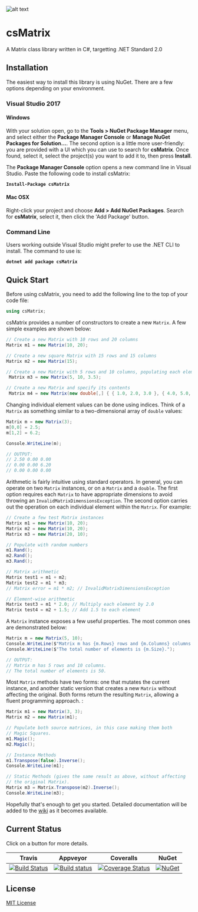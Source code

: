 ![alt text](https://github.com/michaelmcmullin/csMatrix/blob/7c5510a06fadec5d3024b67048d9123edc7010fe/Assets/csMatrix_128x128.png "csMatrix Icon")

# csMatrix

A Matrix class library written in C#, targetting .NET Standard 2.0

## Installation

The easiest way to install this library is using NuGet. There are a few options depending on your
environment.

### Visual Studio 2017

#### Windows
With your solution open, go to the **Tools > NuGet Package Manager** menu, and select either the
**Package Manager Console** or **Manage NuGet Packages for Solution...**. The second option is a 
little more user-friendly: you are provided with a UI which you can use to search for **csMatrix**.
Once found, select it, select the project(s) you want to add it to, then press **Install**.

The **Package Manager Console** option opens a new command line in Visual Studio. Paste the
following code to install csMatrix:

**`Install-Package csMatrix`**

#### Mac OSX
Right-click your project and choose **Add > Add NuGet Packages**. Search for **csMatrix**,
select it, then click the 'Add Package' button.

### Command Line

Users working outside Visual Studio might prefer to use the .NET CLI to install. The command to
use is:

**`dotnet add package csMatrix`**

## Quick Start

Before using csMatrix, you need to add the following line to the top of your code file:

```C#
using csMatrix;
```

csMatrix provides a number of constructors to create a new `Matrix`. A few simple examples are
shown below:

```C#
// Create a new Matrix with 10 rows and 20 columns
Matrix m1 = new Matrix(10, 20);

// Create a new square Matrix with 15 rows and 15 columns
Matrix m2 = new Matrix(15);

// Create a new Matrix with 5 rows and 10 columns, populating each element with 3.5
 Matrix m3 = new Matrix(5, 10, 3.5);

// Create a new Matrix and specify its contents
 Matrix m4 = new Matrix(new double[,] { { 1.0, 2.0, 3.0 }, { 4.0, 5.0, 6.0 } });
```

Changing individual element values can be done using indices. Think of a `Matrix` as something
similar to a two-dimensional array of `double` values:

```C#
Matrix m = new Matrix(3);
m[0,0] = 2.5;
m[1,2] = 6.2;

Console.WriteLine(m);

// OUTPUT:
// 2.50 0.00 0.00
// 0.00 0.00 6.20
// 0.00 0.00 0.00
```

Arithmetic is fairly intuitive using standard operators. In general, you can operate on two `Matrix`
instances, or on a `Matrix` and a `double`. The first option requires each `Matrix` to have appropriate
dimensions to avoid throwing an `InvalidMatrixDimensionsException`. The second option carries out the
operation on each individual element within the `Matrix`. For example:

```C#
// Create a few test Matrix instances
Matrix m1 = new Matrix(10, 20);
Matrix m2 = new Matrix(10, 20);
Matrix m3 = new Matrix(20, 10);

// Populate with random numbers
m1.Rand();
m2.Rand();
m3.Rand();

// Matrix arithmetic
Matrix test1 = m1 + m2;
Matrix test2 = m1 * m3;
// Matrix error = m1 * m2; // InvalidMatrixDimensionsException

// Element-wise arithmetic
Matrix test3 = m1 * 2.0; // Multiply each element by 2.0
Matrix test4 = m2 + 1.5; // Add 1.5 to each element
```

A `Matrix` instance exposes a few useful properties. The most common ones are demonstrated below:

```C#
Matrix m = new Matrix(5, 10);
Console.WriteLine($"Matrix m has {m.Rows} rows and {m.Columns} columns.");
Console.WriteLine($"The total number of elements is {m.Size}.");

// OUTPUT:
// Matrix m has 5 rows and 10 columns.
// The total number of elements is 50.
```

Most `Matrix` methods have two forms: one that mutates the current instance, and another static
version that creates a new `Matrix` without affecting the original. Both forms return the resulting
`Matrix`, allowing a fluent programming approach. :

```C#
Matrix m1 = new Matrix(3, 3);
Matrix m2 = new Matrix(m1);

// Populate both source matrices, in this case making them both
// Magic Squares.
m1.Magic();
m2.Magic();

// Instance Methods
m1.Transpose(false).Inverse();
Console.WriteLine(m1);

// Static Methods (gives the same result as above, without affecting
// the original Matrix).
Matrix m3 = Matrix.Transpose(m2).Inverse();
Console.WriteLine(m3);
```

Hopefully that's enough to get you started. Detailed documentation will be added to the [wiki](https://github.com/michaelmcmullin/csMatrix/wiki) as it becomes available.

## Current Status

Click on a button for more details.

| Travis | Appveyor | Coveralls | NuGet |
|--------|----------|-----------|-------|
| [![Build Status](https://travis-ci.org/michaelmcmullin/csMatrix.svg?branch=master)](https://travis-ci.org/michaelmcmullin/csMatrix) | [![Build status](https://ci.appveyor.com/api/projects/status/o5vna4byfl4047x2?svg=true)](https://ci.appveyor.com/project/michaelmcmullin/csmatrix) | [![Coverage Status](https://coveralls.io/repos/github/michaelmcmullin/csMatrix/badge.svg?branch=master)](https://coveralls.io/github/michaelmcmullin/csMatrix?branch=master) | [![NuGet](https://img.shields.io/nuget/v/csMatrix.svg)](https://www.nuget.org/packages/csMatrix) |

## License
[MIT License](https://github.com/michaelmcmullin/csMatrix/blob/48f2c07d97d079bbca2251453afd1e369857e099/LICENSE)
